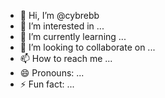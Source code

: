- 👋 Hi, I’m @cybrebb
- 👀 I’m interested in ...
- 🌱 I’m currently learning ...
- 💞️ I’m looking to collaborate on ...
- 📫 How to reach me ...
- 😄 Pronouns: ...
- ⚡ Fun fact: ...

<!---
cybrebb/cybrebb is a ✨ special ✨ repository because its `README.md` (this file) appears on your GitHub profile.
You can click the Preview link to take a look at your changes.
# Hi, I'm @cybrebb

- 🌱 I'm currently learning about blockchain and web3 technologies.
- 👯 I'm looking to collaborate on innovative NFT projects.
- 🔗 How to reach me: Check out my X posts or DM me.
- 🧑‍💻 Pronouns: They/Them
- 😄 Fun fact: I once coded for 24 hours straight during a hackathon.



cybrebb concept 

Hi webb

I’ve been playing *Soulbound* for 4 years and own a penthouse . 
I’ve got an idea that could add a fresh dimension to the game and elevate its Web3 experience in this pixel-art roguelike world. My proposal is to turn my penthouse into the "Cybrebb Gallery"—a digital space that’s both an art gallery and a showcase for my cyber fashion brand, "Cybrebb."  

**What’s the Cybrebb Gallery?**  
Picture penthouses in *Soulbound* becoming customizable spaces where players can display pixel-art masterpieces (like NFTs inspired by bosses or rare loot). But I want to take it further: I’d create a unique clothing line called "Cybrebb Couture"—digital outfits as NFTs that players can wear in-game, exhibit in my gallery, and even trade in the Web3 ecosystem.  

**How It Works:**  
- **Art and Fashion:** The Cybrebb Gallery would feature pixelated frames showcasing my brand’s digital clothing—like cyberpunk cloaks or roguelike armor sets. Players could earn these NFTs through raids or special missions.  
- **Gameplay Tie-In:** These outfits aren’t just cosmetic—they’d grant temporary boosts (e.g., extra speed or attack power) usable in raids.  
- **Web3 and Community:** Cybrebb outfits would be tradable NFTs, streamable on Discord, or featured in "Pixel Fashion Show" events. Visitors could pay a small DRIP token fee to explore the gallery and try on the designs.  
- **Brand Prestige:** The more outfits and art I collect, the higher my Cybrebb Gallery ranks on an in-game leaderboard, boosting my brand’s rep in the Web3 space.  

**Why It’s Great for *Soulbound*:**  
This concept deepens gameplay while adding a Web3 fashion layer that fits perfectly with the game’s pixelated, community-driven vibe. Integration with Discord and streaming could draw in players and streamers alike, sparking a new economy around Cybrebb designs. My penthouse, now valued at 1.68 ETH, could become a key asset again with this idea.  

What do you think? I’d love to hear if this aligns with *Soulbound*’s future plans. If you’re interested, I can send over more details on the clothing designs and mechanics.  


CRYPTOWEEBS CYBREBB

Thanks for letting me pitch my CryptoWeebs character concept! I’ve been in Soulbound for four years, with a penthouse , and I’m pumped to bring my vision into the game. I want this character to be "Cybrebb"—a cyber fashion icon that represents my Web3 brand focused entirely on pushing the boundaries of cyber fashion. Here’s the idea: 

Cybrebb: The Cyber Fashion Trailblazer 
Cybrebb is all about cyber fashion—a pixel-art character dripping in cutting-edge, futuristic style. Think a sleek, neon-lit cyber trench coat, angular boots with glowing accents, and a reflective visor that screams cyberpunk couture. This isn’t just an avatar; it’s a walking showcase of what cyber fashion can be in Soulbound. I’d love for Cybrebb to wield something iconic—like a holographic fabric cutter or a floating runway platform—that ties into my mission of displaying cyber fashion in-game. 

Our Core: Cyber Fashion 
At its heart, Cybrebb is my brand’s flagship—a cyber fashion pioneer. My main gig is bringing cyber fashion to the Web3 space, and through Cybrebb, I want to display it loud and proud in Soulbound. I’m building the "Cybrebb Gallery" in my penthouse to show off pixel-art cyber fashion pieces—think NFT outfits like glowing capes or armored dresses that players can earn and wear. Cybrebb will be the centerpiece, proving that fashion can be as epic as any raid. 

Why Soulbound? 
With Soulbound’s pixel-art roots and social vibe, Cybrebb can strut its stuff in raids or Discord streams, maybe with a signature cyber glow or pixel trail to stand out. I’d love if this character could tie into my penthouse —like a cyber fashion beacon that marks the gallery as a hub for style in the game. My goal is to display cyber fashion in a way that inspires players to chase their own looks. 

What do you think? I’d love to hear your take and tweak this to fit Soulbound perfectly. Can’t wait to see Cybrebb bring cyber fashion to life as a CryptoWeebs NFT! 

Cheers, 
webb
Founder of Cybrebb 

---

